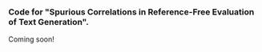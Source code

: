 ### Code for "Spurious Correlations in Reference-Free Evaluation of Text Generation". 

Coming soon! 
